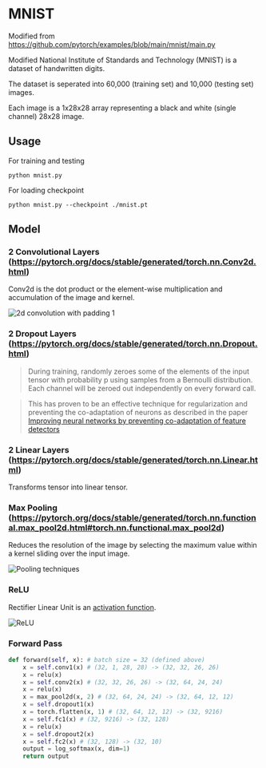 # MNIST
Modified from https://github.com/pytorch/examples/blob/main/mnist/main.py

Modified National Institute of Standards and Technology (MNIST) is a dataset of handwritten digits.

The dataset is seperated into 60,000 (training set) and 10,000 (testing set) images.

Each image is a 1x28x28 array representing a black and white (single channel) 28x28 image. 

## Usage
For training and testing
```console
python mnist.py
```
For loading checkpoint
```console
python mnist.py --checkpoint ./mnist.pt
```

## Model
### 2 Convolutional Layers (https://pytorch.org/docs/stable/generated/torch.nn.Conv2d.html)
Conv2d is the dot product or the element-wise multiplication and accumulation of the image and kernel.

![2d convolution with padding 1](https://imgs.search.brave.com/07SFpapGm91oSHpayXXmHnUxztz2HEmlHNpybFC9iWw/rs:fit:860:0:0/g:ce/aHR0cHM6Ly91cGxv/YWQud2lraW1lZGlh/Lm9yZy93aWtpcGVk/aWEvY29tbW9ucy8x/LzE5LzJEX0NvbnZv/bHV0aW9uX0FuaW1h/dGlvbi5naWY.gif)

### 2 Dropout Layers (https://pytorch.org/docs/stable/generated/torch.nn.Dropout.html)
>During training, randomly zeroes some of the elements of the input tensor with probability p using samples from a Bernoulli distribution. Each channel will be zeroed out independently on every forward call.

>This has proven to be an effective technique for regularization and preventing the co-adaptation of neurons as described in the paper [Improving neural networks by preventing co-adaptation of feature detectors](https://arxiv.org/pdf/1207.0580.pdf)

### 2 Linear Layers (https://pytorch.org/docs/stable/generated/torch.nn.Linear.html)

Transforms tensor into linear tensor.

### Max Pooling (https://pytorch.org/docs/stable/generated/torch.nn.functional.max_pool2d.html#torch.nn.functional.max_pool2d)

Reduces the resolution of the image by selecting the maximum value within a kernel sliding over the input image.

![Pooling techniques](https://imgs.search.brave.com/2fIUR6kxT2j4BmMCbOo0GqvbEKmhre4D5n22xSqsvPc/rs:fit:860:0:0/g:ce/aHR0cHM6Ly93d3cu/Ym91dmV0Lm5vL2Jv/dXZldC1kZWxlci91/bmRlcnN0YW5kaW5n/LWNvbnZvbHV0aW9u/YWwtbmV1cmFsLW5l/dHdvcmtzLXBhcnQt/MS9fL2F0dGFjaG1l/bnQvaW5saW5lL2U2/MGU1NmE2LThiY2Qt/NGI2MS04ODBkLTdj/NjIxZTJjYjFkNTo2/NTk1YTY4NDcxZWQz/NzYyMTczNDEzMGNh/MmNiNzk5N2ExNTAy/YTJiL1Bvb2xpbmcu/Z2lm.gif)

### ReLU

Rectifier Linear Unit is an [activation function](https://ai.stackexchange.com/questions/5493/what-is-the-purpose-of-an-activation-function-in-neural-networks).

![ReLU](https://imgs.search.brave.com/RI-Ve8jQM5ickJzkfCyuN0y3Vk9mP7NxAb01zB4BAqY/rs:fit:860:0:0/g:ce/aHR0cHM6Ly9weXRv/cmNoLm9yZy9kb2Nz/L3N0YWJsZS9faW1h/Z2VzL1JlTFUucG5n)

### Forward Pass
```python
def forward(self, x): # batch size = 32 (defined above)
    x = self.conv1(x) # (32, 1, 28, 28) -> (32, 32, 26, 26)
    x = relu(x)
    x = self.conv2(x) # (32, 32, 26, 26) -> (32, 64, 24, 24)
    x = relu(x)
    x = max_pool2d(x, 2) # (32, 64, 24, 24) -> (32, 64, 12, 12)
    x = self.dropout1(x)
    x = torch.flatten(x, 1) # (32, 64, 12, 12) -> (32, 9216)
    x = self.fc1(x) # (32, 9216) -> (32, 128)
    x = relu(x)
    x = self.dropout2(x)
    x = self.fc2(x) # (32, 128) -> (32, 10)
    output = log_softmax(x, dim=1)
    return output
```